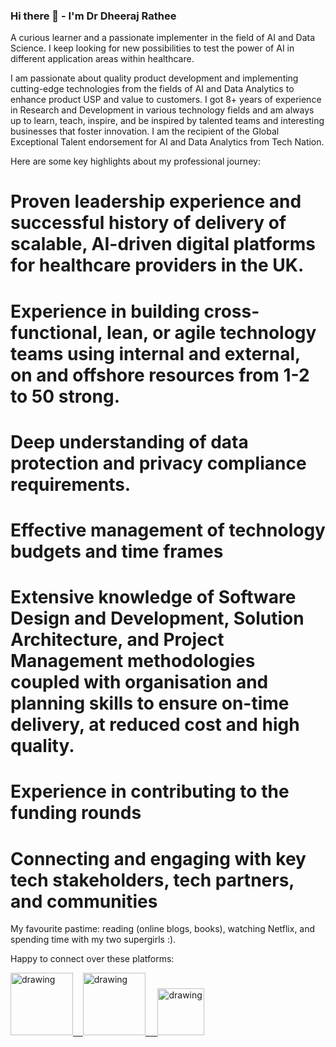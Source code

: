 ### Hi there 👋 - I'm Dr Dheeraj Rathee

A curious learner and a passionate implementer in the field of AI and Data Science. I keep looking for new possibilities to test the power of AI in different application areas within healthcare. 

I am passionate about quality product development and implementing cutting-edge technologies from the fields of AI and Data Analytics to enhance product USP and value to customers. I got 8+ years of experience in Research and Development in various technology fields and am always up to learn, teach, inspire, and be inspired by talented teams and interesting businesses that foster innovation. I am the recipient of the Global Exceptional Talent endorsement for AI and Data Analytics from Tech Nation. 

Here are some key highlights about my professional journey:

# Proven leadership experience and successful history of delivery of scalable, AI-driven digital platforms for healthcare providers in the UK. 

# Experience in building cross-functional, lean, or agile technology teams using internal and external, on and offshore resources from 1-2 to 50 strong.

# Deep understanding of data protection and privacy compliance requirements. 

# Effective management of technology budgets and time frames

# Extensive knowledge of Software Design and Development, Solution Architecture, and Project Management methodologies coupled with organisation and planning skills to ensure on-time delivery, at reduced cost and high quality. 

# Experience in contributing to the funding rounds

# Connecting and engaging with key tech stakeholders, tech partners, and communities

My favourite pastime: reading (online blogs, books), watching Netflix, and spending time with my two supergirls :). 

Happy to connect over these platforms:

<a href="https://www.youtube.com/channel/UCYlOdJBJQN4c7k25uzwSwJA"><img src="https://res.cloudinary.com/importdata/image/upload/v1595012354/yt_logo_jjgys4.png" alt="drawing" width="100"/>&nbsp;&nbsp;&nbsp;&nbsp;<a href="https://www.linkedin.com/in/dheeraj-rathee-phd-2a816297/"><img src="https://res.cloudinary.com/importdata/image/upload/v1595012354/linkedin_t9qiwy.png" alt="drawing" width="100"/> &nbsp;&nbsp;&nbsp;&nbsp;<a href="https://www.researchgate.net/profile/Dheeraj-Rathee"><img src="https://www.karriereletter.de/wp-content/uploads/2015/11/RG_Logo.png" alt="drawing" width="75"/>
<!--
**dheerajrathee/dheerajrathee** is a ✨ _special_ ✨ repository because its `README.md` (this file) appears on your GitHub profile.

